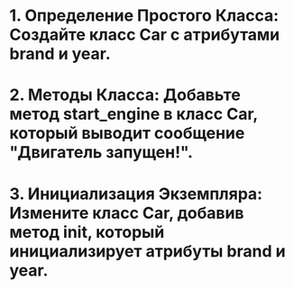 # 1. Определение Простого Класса: Создайте класс Car с атрибутами brand и year.
# 2. Методы Класса: Добавьте метод start_engine в класс Car, который выводит сообщение "Двигатель запущен!".
# 3. Инициализация Экземпляра: Измените класс Car, добавив метод __init__, который инициализирует атрибуты brand и year.

